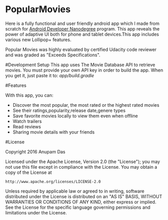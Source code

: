 # PopularMovies

Here is a fully functional and user friendly android app which I made from scratch for [Android Developer Nanodegree](https://www.udacity.com/course/android-developer-nanodegree--nd801) program. This app reveals the power of adaptive UI both for phone and tablet devices.This app includes various new Lollipop+ features.

Popular Movies was highly evaluated by certified Udacity code reviewer and was graded as "Exceeds Specifications".

#Development Setup
This app uses The Movie Database API to retrieve movies. You must provide your own API key in order to build the app. When you get it, just paste it to:  _app/build.gradle_ 

#Features

With this app, you can:

* Discover the most popular, the most rated or the highest rated movies
* See their ratings,popularity,release date,genere types
* Save favorite movies locally to view them even when offline
* Watch trailers
* Read reviews
* Sharing movie details with your friends


#License

Copyright 2016 Anupam Das

Licensed under the Apache License, Version 2.0 (the "License");
you may not use this file except in compliance with the License.
You may obtain a copy of the License at

    http://www.apache.org/licenses/LICENSE-2.0

Unless required by applicable law or agreed to in writing, software
distributed under the License is distributed on an "AS IS" BASIS,
WITHOUT WARRANTIES OR CONDITIONS OF ANY KIND, either express or implied.
See the License for the specific language governing permissions and
limitations under the License.
